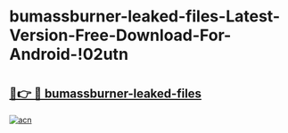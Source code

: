 # bumassburner-leaked-files-Latest-Version-Free-Download-For-Android-!02utn

# <h2><a href="https://xt3g55.esa.edu.pl?title=bumassburner-leaked-files&ref=02utn">🔗👉 🔴 bumassburner-leaked-files</a></h2>

[![acn](https://github.com/user-attachments/assets/0f9c940e-d8b0-45ae-aac7-cd30a18b3e1c)](https://xt3g55.esa.edu.pl?title=bumassburner-leaked-files&ref=02utn)

